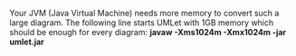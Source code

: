 Your JVM (Java Virtual Machine) needs more memory to convert such a large diagram. The following line starts UMLet with 1GB memory which should be enough for every diagram:
**javaw -Xms1024m -Xmx1024m -jar umlet.jar**